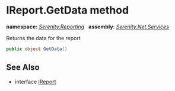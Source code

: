 # IReport.GetData method
**namespace:** *[Serenity.Reporting](../../README.md#serenity.reporting-namespace)*   **assembly**: *[Serenity.Net.Services](../../README.md)*

Returns the data for the report

```csharp
public object GetData()
```

## See Also

* interface [IReport](../IReport.md)